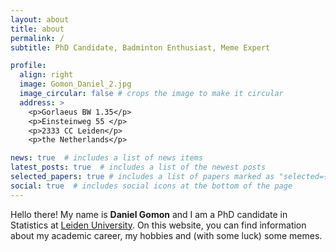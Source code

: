 ```yaml
---
layout: about
title: about
permalink: /
subtitle: PhD Candidate, Badminton Enthusiast, Meme Expert

profile:
  align: right
  image: Gomon_Daniel_2.jpg
  image_circular: false # crops the image to make it circular
  address: >
    <p>Gorlaeus BW 1.35</p>
    <p>Einsteinweg 55 </p>
    <p>2333 CC Leiden</p>
    <p>the Netherlands</p>

news: true  # includes a list of news items
latest_posts: true  # includes a list of the newest posts
selected_papers: true # includes a list of papers marked as "selected={true}"
social: true  # includes social icons at the bottom of the page
---
```




Hello there! My name is **Daniel Gomon** and I am a PhD candidate in Statistics at [Leiden University](https://www.universiteitleiden.nl/en). On this website, you can find information about my academic career, my hobbies and (with some luck) some memes.



<!--Write your biography here. Tell the world about yourself. Link to your favorite [subreddit](http://reddit.com). You can put a picture in, too. The code is already in, just name your picture `prof_pic.jpg` and put it in the `img/` folder.

Put your address / P.O. box / other info right below your picture. You can also disable any of these elements by editing `profile` property of the YAML header of your `_pages/about.md`. Edit `_bibliography/papers.bib` and Jekyll will render your [publications page](/al-folio/publications/) automatically.

Link to your social media connections, too. This theme is set up to use [Font Awesome icons](http://fortawesome.github.io/Font-Awesome/) and [Academicons](https://jpswalsh.github.io/academicons/), like the ones below. Add your Facebook, Twitter, LinkedIn, Google Scholar, or just disable all of them.-->


<!-- <a href='#'>Affiliations</a> -->
